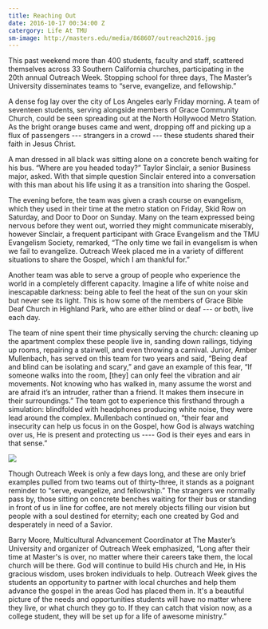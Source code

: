 ```yaml
---
title: Reaching Out
date: 2016-10-17 00:34:00 Z
catergory: Life At TMU
sm-image: http://masters.edu/media/868607/outreach2016.jpg
---
```


This past weekend more than 400 students, faculty and staff, scattered themselves across 33 Southern California churches, participating in the 20th annual Outreach Week. Stopping school for three days, The Master’s University disseminates teams to “serve, evangelize, and fellowship.”

A dense fog lay over the city of Los Angeles early Friday morning. A team of seventeen students, serving alongside members of Grace Community Church, could be seen spreading out at the North Hollywood Metro Station. As the bright orange buses came and went, dropping off and picking up a flux of passengers --- strangers in a crowd --- these students shared their faith in Jesus Christ.

A man dressed in all black was sitting alone on a concrete bench waiting for his bus. “Where are you headed today?” Taylor Sinclair, a senior Business major, asked. With that simple question Sinclair entered into a conversation with this man about his life using it as a transition into sharing the Gospel.

The evening before, the team was given a crash course on evangelism, which they used in their time at the metro station on Friday, Skid Row on Saturday, and Door to Door on Sunday. Many on the team expressed being nervous before they went out, worried they might communicate miserably, however Sinclair, a frequent participant with Grace Evangelism and the TMU Evangelism Society, remarked, “The only time we fail in evangelism is when we fail to evangelize. Outreach Week placed me in a variety of different situations to share the Gospel, which I am thankful for.”

Another team was able to serve a group of people who experience the world in a completely different capacity. Imagine a life of white noise and inescapable darkness: being able to feel the heat of the sun on your skin but never see its light. This is how some of the members of Grace Bible Deaf Church in Highland Park, who are either blind or deaf --- or both, live each day.

The team of nine spent their time physically serving the church: cleaning up the apartment complex these people live in, sanding down railings, tidying up rooms, repairing a stairwell, and even throwing a carnival. Junior, Amber Mullenbach, has served on this team for two years and said, “Being deaf and blind can be isolating and scary,” and gave an example of this fear, “If someone walks into the room, \[they\] can only feel the vibration and air movements. Not knowing who has walked in, many assume the worst and are afraid it’s an intruder, rather than a friend. It makes them insecure in their surroundings.” The team got to experience this firsthand through a simulation: blindfolded with headphones producing white noise, they were lead around the complex. Mullenbach continued on, “their fear and insecurity can help us focus in on the Gospel, how God is always watching over us, He is present and protecting us ---- God is their eyes and ears in that sense.”

![](http://masters.edu/media/868608/img_3413.jpg)

Though Outreach Week is only a few days long, and these are only brief examples pulled from two teams out of thirty-three, it stands as a poignant reminder to “serve, evangelize, and fellowship.” The strangers we normally pass by, those sitting on concrete benches waiting for their bus or standing in front of us in line for coffee, are not merely objects filling our vision but people with a soul destined for eternity; each one created by God and desperately in need of a Savior.

Barry Moore, Multicultural Advancement Coordinator at The Master’s University and organizer of Outreach Week emphasized, “Long after their time at Master's is over, no matter where their careers take them, the local church will be there. God will continue to build His church and He, in His gracious wisdom, uses broken individuals to help. Outreach Week gives the students an opportunity to partner with local churches and help them advance the gospel in the areas God has placed them in. It's a beautiful picture of the needs and opportunities students will have no matter where they live, or what church they go to. If they can catch that vision now, as a college student, they will be set up for a life of awesome ministry.”